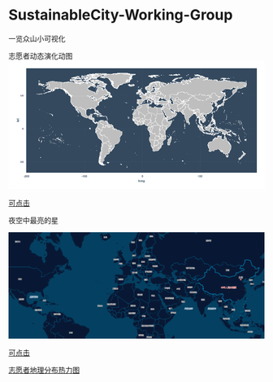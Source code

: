 # SustainableCity-Working-Group
一览众山小可视化


志愿者动态演化动图
![](https://github.com/GISerDaiShaoqing/SustainableCity-Working-Group/blob/master/ZSXvolunteer.gif)

[可点击](https://github.com/GISerDaiShaoqing/SustainableCity-Working-Group/blob/master/ZSXvolunteer.gif)

夜空中最亮的星

![](https://github.com/GISerDaiShaoqing/SustainableCity-Working-Group/blob/master/mapv.gif)

[可点击](http://p04n283nf.bkt.clouddn.com/mapv.gif)


[志愿者地理分布热力图](https://giserdaishaoqing.github.io/SustainableCity-Working-Group/)